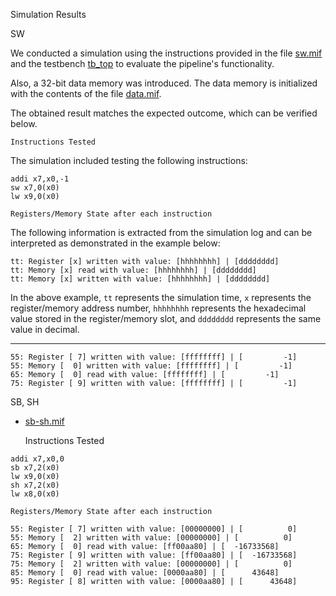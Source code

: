   Simulation Results

   SW

We conducted a simulation using the instructions provided in the file [sw.mif](sw.mif) and the testbench [tb_top](/verif/tb_top.sv) to evaluate the pipeline's functionality.

Also, a 32-bit data memory was introduced. The data memory is initialized with the contents of the file [data.mif](data.mif).

The obtained result matches the expected outcome, which can be verified below.

    Instructions Tested

The simulation included testing the following instructions:

```assembly
addi x7,x0,-1
sw x7,0(x0)
lw x9,0(x0)
```

    Registers/Memory State after each instruction

The following information is extracted from the simulation log and can be interpreted as demonstrated in the example below:

```shell
tt: Register [x] written with value: [hhhhhhhh] | [dddddddd]
tt: Memory [x] read with value: [hhhhhhhh] | [dddddddd]
tt: Memory [x] written with value: [hhhhhhhh] | [dddddddd]
```

In the above example, `tt` represents the simulation time, `x` represents the register/memory address number, `hhhhhhhh` represents the hexadecimal value stored in the register/memory slot, and `dddddddd` represents the same value in decimal.

---

```shell
55: Register [ 7] written with value: [ffffffff] | [         -1]
55: Memory [  0] written with value: [ffffffff] | [         -1]
65: Memory [  0] read with value: [ffffffff] | [         -1]
75: Register [ 9] written with value: [ffffffff] | [         -1]
```

   SB, SH

- [sb-sh.mif](sb-sh.mif)

    Instructions Tested

```assembly
addi x7,x0,0
sb x7,2(x0)
lw x9,0(x0)
sh x7,2(x0)
lw x8,0(x0)
```

    Registers/Memory State after each instruction

```shell
55: Register [ 7] written with value: [00000000] | [          0]
55: Memory [  2] written with value: [00000000] | [          0]
65: Memory [  0] read with value: [ff00aa80] | [  -16733568]
75: Register [ 9] written with value: [ff00aa80] | [  -16733568]
75: Memory [  2] written with value: [00000000] | [          0]
85: Memory [  0] read with value: [0000aa80] | [      43648]
95: Register [ 8] written with value: [0000aa80] | [      43648]
```
